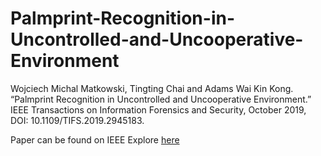 # Palmprint-Recognition-in-Uncontrolled-and-Uncooperative-Environment
Wojciech Michal Matkowski, Tingting Chai and Adams Wai Kin Kong. “Palmprint Recognition in Uncontrolled and Uncooperative Environment.” IEEE Transactions on Information Forensics and Security, October 2019, DOI: 10.1109/TIFS.2019.2945183.

Paper can be found on IEEE Explore [here](https://ieeexplore.ieee.org/document/8854829)
